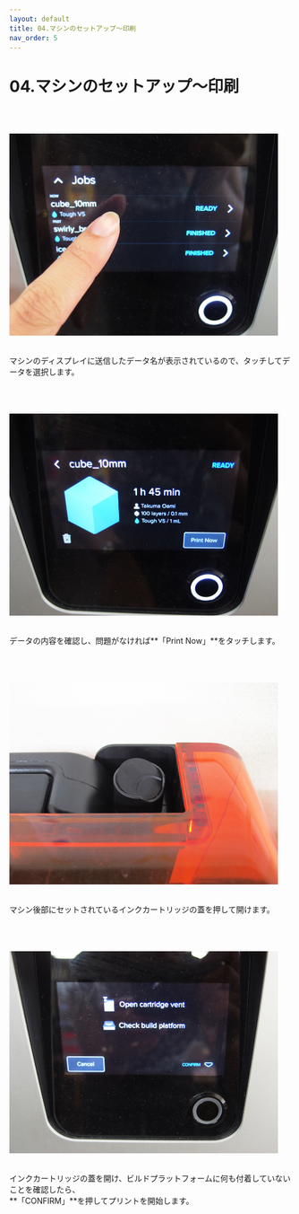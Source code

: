 ```yaml
---
layout: default
title: 04.マシンのセットアップ〜印刷
nav_order: 5
---
```


# 04.マシンのセットアップ〜印刷
<br><br>

<img src="assets/05-1.jpg" width="480" alt="hi" class="inline"/><br>
<br>

マシンのディスプレイに送信したデータ名が表示されているので、タッチしてデータを選択します。<br>
<br>
<br>
<br>

<img src="assets/05-2.jpg" width="480" alt="hi" class="inline"/><br>
<br>

データの内容を確認し、問題がなければ**「Print Now」**をタッチします。  <br>
<br>
<br>
<br>

<img src="assets/05-3.jpg" width="480" alt="hi" class="inline"/><br>
<br>

マシン後部にセットされているインクカートリッジの蓋を押して開けます。<br>
<br>
<br>
<br>


<img src="assets/05-4.jpg" width="480" alt="hi" class="inline"/><br>
<br>

インクカートリッジの蓋を開け、ビルドプラットフォームに何も付着していないことを確認したら、<br>
**「CONFIRM」**を押してプリントを開始します。<br>
<br>
<br>
<br>
<br>
<br>
<br>
